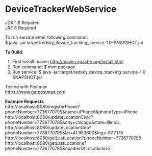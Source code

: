 # DeviceTrackerWebService

JDK 1.8 Required<br>
JRE 8 Required

To run service enter following command:<br>
$ java -jar target/redsky_device_tracking_service-1.0-SNAPSHOT.jar 


<b>To Build:</b>
1. First install maven
http://maven.apache.org/install.html
2. Run command:
$ mvn package
3. Run service:
$ java -jar target/redsky_device_tracking_service-1.0-SNAPSHOT.jar 


Tested with Postman <br>
https://www.getpostman.com

<b>Example Requests</b> <br>
http://localhost:8080/registerPhone?phoneNumber=7736770795&name=iPhone6&phoneType=iPhone <br>
http://localhost:8080/updateLocationCivic?phoneNumber=7736770795&city=chicago&state=Illinois <br>
http://localhost:8080/updateLocationGeo?phoneNumber=7736770795&lat=41.953600&lng=-87.7176 <br>
http://localhost:8080/getLastLocation?phoneNumber=7736770795 <br>
http://localhost:8080/getLastLocations?phoneNumber=7736770795&numberOfLocations=2 <br>

